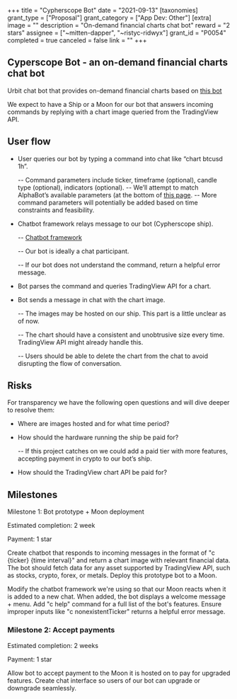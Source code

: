 +++
title = "Cypherscope Bot"
date = "2021-09-13"
[taxonomies]
grant_type = ["Proposal"]
grant_category = ["App Dev: Other"]
[extra]
image = ""
description = "On-demand financial charts chat bot"
reward = "2 stars"
assignee = ["~mitten-dapper", "~ristyc-ridwyx"]
grant_id = "P0054"
completed = true
canceled = false
link = ""
+++

## Cyperscope Bot - an on-demand financial charts chat bot

Urbit chat bot that provides on-demand financial charts based on [this bot](https://www.alphabotsystem.com/guide/charting)

We expect to have a Ship or a Moon for our bot that answers incoming commands by replying with a chart image queried from the TradingView API.

## User flow

- User queries our bot by typing a command into chat like “chart btcusd 1h”.

  -- Command parameters include ticker, timeframe (optional), candle type (optional), indicators (optional).
  -- We’ll attempt to match AlphaBot’s available parameters (at the bottom of [this page](https://www.alphabotsystem.com/guide/charting).
  -- More command parameters will potentially be added based on time constraints and feasibility.

- Chatbot framework relays message to our bot (Cypherscope ship).

  -- [Chatbot framework](https://github.com/robkorn/urbit-chatbot-framework)

  -- Our bot is ideally a chat participant.

  -- If our bot does not understand the command, return a helpful error message.

- Bot parses the command and queries TradingView API for a chart.

- Bot sends a message in chat with the chart image.

  -- The images may be hosted on our ship. This part is a little unclear as of now.

  -- The chart should have a consistent and unobtrusive size every time. TradingView API might already handle this.

  -- Users should be able to delete the chart from the chat to avoid disrupting the flow of conversation.

## Risks

For transparency we have the following open questions and will dive deeper to resolve them:

- Where are images hosted and for what time period?

- How should the hardware running the ship be paid for?

  -- If this project catches on we could add a paid tier with more features, accepting payment in crypto to our bot’s ship.

- How should the TradingView chart API be paid for?

## Milestones

Milestone 1: Bot prototype + Moon deployment

Estimated completion: 2 week

Payment: 1 star

Create chatbot that responds to incoming messages in the format of "c {ticker} {time interval}" and return a chart image with relevant financial data. The bot should fetch data for any asset supported by TradingView API, such as stocks, crypto, forex, or metals. Deploy this prototype bot to a Moon.

Modify the chatbot framework we're using so that our Moon reacts when it is added to a new chat. When added, the bot displays a welcome message + menu. Add "c help" command for a full list of the bot's features. Ensure improper inputs like "c nonexistentTicker" returns a helpful error message.

### Milestone 2: Accept payments

Estimated completion: 2 weeks

Payment: 1 star

Allow bot to accept payment to the Moon it is hosted on to pay for upgraded features. Create chat interface so users of our bot can upgrade or downgrade seamlessly.
